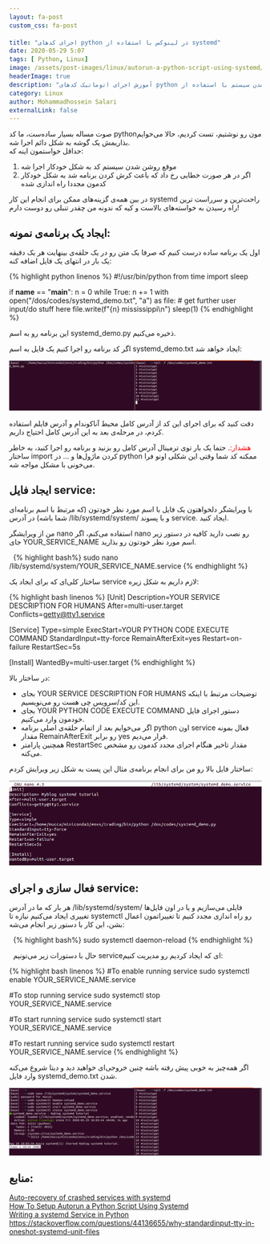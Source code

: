 ```yaml
---
layout: fa-post
custom_css: fa-post

title: "اجرای کدهای python در لینوکس با استفاده از systemd"
date: 2020-05-29 5:07
tags: [ Python, Linux]
image: /assets/post-images/linux/autorun-a-python-script-using-systemd/python_systemd.png
headerImage: true
description: "آموزش اجرای اتوماتیک کدهای python هنگام روشن شدن سیستم با استفاده از systemd در لینوکس و اجرای مجدد اسکریپ python در صورت بروز خطا"
category: Linux
author: Mohammadhossein Salari
externalLink: false
---
```



صوت مساله بسیار ساده‌ست، ما کد pythonمون رو نوشتیم، تست کردیم، حالا می‌خوایم بذاریمش یک گوشه به شکل دائم اجرا شه.  
حداقل خواستمون اینه که:

1. موقع روشن شدن سیستم کد به شکل خودکار اجرا شه  
2. اگر در هر صورت خطایی رخ داد که باعث کرش کردن برنامه شد به شکل خودکار کدمون مجددا راه اندازی شده

در بین همه‌ی گزینه‌های ممکن برای انجام این کار systemd راحت‌ترین و سرراست ترین راه رسیدن به خواسته‌های بالاست و کیه که ندونه من چقدر تنبلی رو دوست دارم!

## ایجاد یک برنامه‌ی نمونه:

اول یک برنامه ساده درست کنیم که صرفا یک متن رو در یک حلقه‌ی بینهایت هر یک دقیقه یک بار در انتهای یک فایل اضافه کنه:



{% highlight python linenos %}
#!/usr/bin/python
from time import sleep

if __name__ == "__main__":
    n = 0
    while True:
        n += 1
        with open("/dos/codes/systemd_demo.txt", "a") as file:
            # get further user input/do stuff here
            file.write(f"{n} mississippi\n")
        sleep(1)
{% endhighlight %}

این برنامه رو به اسم systemd_demo.py ذخیره می‌کنیم.

اگر کد برنامه رو اجرا کنیم یک فایل به اسم systemd_demo.txt ایجاد خواهد شد:

![systemd tail](/assets/post-images/linux/autorun-a-python-script-using-systemd/systemd_tail.png)

دقت کنید که برای اجرای این کد از آدرس کامل محیط آناکوندام و آدرس فایلم استفاده کردم، در مرحله‌ی بعد به این آدرس کامل احتیاج داریم.

<span style="color:red">هشدار:</span>. حتما یک بار توی ترمینال آدرس کامل رو بزنید و برنامه رو اجرا کنید، به خاطر ساختار import کردن ماژول‌ها و … در python ممکنه کد شما وقتی این شکلی اونو فرا می‌خونی با مشکل مواجه شه.


## ایجاد فایل service:

با ویرایشگر دلخواهتون یک فایل با اسم مورد نظر خودتون (که مرتبط با اسم برنامه‌ای شما باشه) در آدرس /lib/systemd/system/ و با پسوند
service. ایجاد کنید.

من از ویرایشگر nano استفاده می‌کنم، اگر nano رو نصب دارید کافیه در دستور زیر جای YOUR_SERVICE_NAME اسم مورد نظر خودتون رو بذارید.

&nbsp;
{% highlight bash%}
sudo nano /lib/systemd/system/YOUR_SERVICE_NAME.service
{% endhighlight %}
&nbsp;

ساختار کلی‌ای که برای ایجاد یک service لازم داریم به شکل زیره:


{% highlight bash linenos %}
[Unit]
Description=YOUR SERVICE DESCRIPTION FOR HUMANS
After=multi-user.target
Conflicts=getty@tty1.service

[Service]
Type=simple
ExecStart=YOUR PYTHON CODE EXECUTE COMMAND
StandardInput=tty-force
RemainAfterExit=yes
Restart=on-failure
RestartSec=5s

[Install]
WantedBy=multi-user.target
{% endhighlight %}



در ساختار بالا:

 - بجای YOUR SERVICE DESCRIPTION FOR HUMANS توضیحات مرتبط با اینکه این کد/سرویس چی هست رو می‌نویسیم.
 -  بجای YOUR PYTHON CODE EXECUTE COMMAND دستور اجرای فایل خودمون وارد می‌کنیم.
 - اگر می‌خوایم بعد از اتمام حلقه‌ی اصلی برنامه python اون service فعال بمونه مقدار RemainAfterExit رو برابر yes قرار می‌دیم.
 -  همچنین پارامتر RestartSec مقدار تاخیر هنگام اجرای مجدد کدمون رو مشخص می‌کنه.

ساختار فایل بالا رو من برای انجام برنامه‌ی مثال این پست به شکل زیر ویرایش کردم:


![systemd demo service-1](/assets/post-images/linux/autorun-a-python-script-using-systemd/systemd_demo_service-1.png)

## فعال سازی و اجرای service:

هر بار که ما در آدرس /lib/systemd/system/ فایلی می‌سازیم و یا در اون فایل‌ها تغییری ایجاد می‌کنیم نیازه تا systemctl رو راه اندازی مجدد کنیم تا تغییراتمون اعمال بشن، این کار با دستور زیر انجام می‌شه:

&nbsp;
{% highlight bash%}
sudo systemctl daemon-reload
{% endhighlight %}

&nbsp;
حال با دستورات زیر می‌تونیم serviceای که ایجاد کردیم رو مدیریت کنیم:



{% highlight bash linenos %}
#To enable running service
sudo systemctl enable YOUR_SERVICE_NAME.service

#To stop running service
sudo systemctl stop YOUR_SERVICE_NAME.service

#To start running service
sudo systemctl start YOUR_SERVICE_NAME.service

#To restart running service
sudo systemctl restart YOUR_SERVICE_NAME.service
{% endhighlight %}

اگر همه‌چیز به خوبی پیش رفته باشه چنین خروجی‌ای خواهید دید و دیتا شروع می‌کنه وارد فایل systemd_demo.txt شدن.


![sysemd status](/assets/post-images/linux/autorun-a-python-script-using-systemd/sysemd_status.png)

## منابع:

<div dir="ltr">

<a href="https://singlebrook.com/2017/10/23/auto-restart-crashed-service-systemd/">Auto-recovery of crashed services with systemd</a><br>
<a href="https://tecadmin.net/setup-autorun-python-script-using-systemd/">How To Setup Autorun a Python Script Using Systemd</a><br>
<a href="https://github.com/torfsen/python-systemd-tutorial">Writing a systemd Service in Python</a><br>
<a href="https://stackoverflow.com/questions/44136655/why-standardinput-tty-in-oneshot-systemd-unit-files">https://stackoverflow.com/questions/44136655/why-standardinput-tty-in-oneshot-systemd-unit-files</a><br>

</div>
